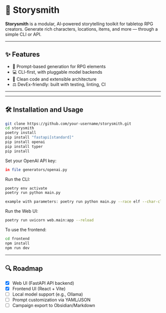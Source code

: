 # 🎩 Storysmith

**Storysmith** is a modular, AI-powered storytelling toolkit for tabletop RPG creators. Generate rich characters, locations, items, and more — through a simple CLI or API.

---

## ✨ Features

- 🔮 Prompt-based generation for RPG elements
- 💻 CLI-first, with pluggable model backends
- 🧱 Clean code and extensible architecture
- ⚖️ DevEx-friendly: built with testing, linting, CI

---

---

## 🛠️ Installation and Usage

```bash
git clone https://github.com/your-username/storysmith.git
cd storysmith
poetry install
pip install "fastapi[standard]"
pip install openai
pip install typer
pip install
```

Set your OpenAI API key:
```bash
in file generators/openai.py
```

Run the CLI:
```bash
poetry env activate
poetry run python main.py

example with parameters: poetry run python main.py --race elf --char-class rogue --tone dark --genre fantasy  
```

Run the Web UI:
```bash
poetry run uvicorn web.main:app --reload
```

To use the frontend:
```bash
cd frontend
npm install
npm run dev
```

---

## 🔍 Roadmap

- [x] Web UI (FastAPI API backend)
- [x] Frontend UI (React + Vite)
- [ ] Local model support (e.g., Ollama)
- [ ] Prompt customization via YAML/JSON
- [ ] Campaign export to Obsidian/Markdown
